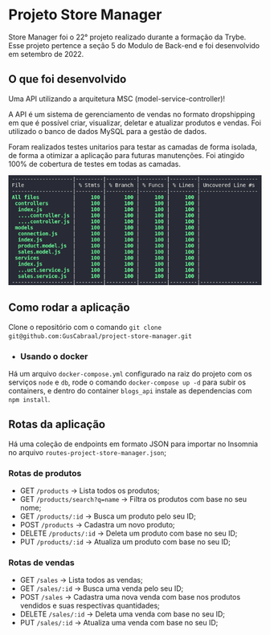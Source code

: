# Projeto Store Manager

Store Manager foi o 22° projeto realizado durante a formação da Trybe. Esse projeto pertence a seção 5 do Modulo de Back-end e foi desenvolvido em setembro de 2022.

## O que foi desenvolvido

Uma API utilizando a arquitetura MSC (model-service-controller)!

A API é um sistema de gerenciamento de vendas no formato dropshipping em que é possível criar, visualizar, deletar e atualizar produtos e vendas. Foi utilizado o banco de dados MySQL para a gestão de dados.

Foram realizados testes unitarios para testar as camadas de forma isolada, de forma a otimizar a aplicação para futuras manutenções. Foi atingido 100% de cobertura de testes em todas as camadas.

![cobertura_de_testes](testes-store-manager.png)

## Como rodar a aplicação

Clone o repositório com o comando `git clone git@github.com:GusCabraal/project-store-manager.git`

- ### Usando o docker

Há um arquivo `docker-compose.yml` configurado na raiz do projeto com os serviços `node` e `db`, rode o comando `docker-compose up -d` para subir os containers, e dentro do container `blogs_api` instale as dependencias com `npm install`.

## Rotas da aplicação

Há uma coleção de endpoints em formato JSON para importar no Insomnia no arquivo `routes-project-store-manager.json`;

### Rotas de produtos

- GET `/products` -> Lista todos os produtos;
- GET `/products/search?q=name` -> Filtra os produtos com base no seu nome;
- GET `/products/:id` -> Busca um produto pelo seu ID;
- POST `/products` -> Cadastra um novo produto;
- DELETE `/products/:id` -> Deleta um produto com base no seu ID;
- PUT `/products/:id` -> Atualiza um produto com base no seu ID;

### Rotas de vendas

- GET `/sales` -> Lista todos as vendas;
- GET `/sales/:id` -> Busca uma venda pelo seu ID;
- POST `/sales` -> Cadastra uma nova venda com base nos produtos vendidos e suas respectivas quantidades;
- DELETE `/sales/:id` -> Deleta uma venda com base no seu ID;
- PUT `/sales/:id` -> Atualiza uma venda com base no seu ID;
